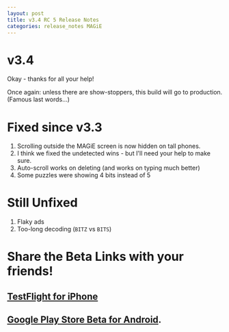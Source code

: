 ```yaml
---
layout: post
title: v3.4 RC 5 Release Notes
categories: release_notes MAGiE
---
```

v3.4
====

Okay - thanks for all your help!

Once again: unless there are show-stoppers, this build will go to production. (Famous last words...)

# Fixed since v3.3
1. Scrolling outside the MAGiE screen is now hidden on tall phones.
2. I think we fixed the undetected wins - but I'll need your help to make sure.
3. Auto-scroll works on deleting (and works on typing much better)
4. Some puzzles were showing 4 bits instead of 5

# Still Unfixed
1. Flaky ads
2. Too-long decoding (`BITZ` vs `BITS`)

# Share the Beta Links with your friends!

## [TestFlight for iPhone](https://testflight.apple.com/join/obsIYcRN)

## [Google Play Store Beta for Android](https://play.google.com/apps/testing/com.corporealabstract.magie).

